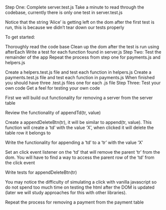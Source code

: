 Step One: Complete server.test.js
Take a minute to read through the codebase, currently there is only one test in server.test.js

Notice that the string ‘Alice’ is getting left on the dom after the first test is run, this is because we didn’t tear down our tests properly

To get started:

Thoroughly read the code base
Clean up the dom after the test is run using afterEach
Write a test for each function found in server.js
Step Two: Test the remainder of the app
Repeat the process from step one for payments.js and helpers.js

Create a helpers.test.js file and test each function in helpers.js
Create a payments.test.js file and test each function in payments.js
When finished you should have three .test.js files one for each .js file
Step Three: Test your own code
Get a feel for testing your own code

First we will build out functionality for removing a server from the server table

Review the functionality of appendTd(tr, value)

Create a appendDeleteBtn(tr), it will be similar to append(tr, value). This function will create a ‘td’ with the value ‘X’, when clicked it will delete the table row it belongs to

Write the functionality for appending a ‘td’ to a ‘tr’ with the value ‘X’

Set an click event listener on the ‘td’ that will remove the parent ‘tr’ from the dom. You will have to find a way to access the parent row of the ‘td’ from the click event

Write tests for appendDeleteBtn(tr)

You may notice the difficulty of simulating a click with vanilla javascript so do not spend too much time on testing the html after the DOM is updated (later we will study approaches for this with other libraries).

Repeat the process for removing a payment from the payment table